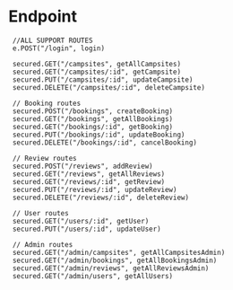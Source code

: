 # Endpoint

     //ALL SUPPORT ROUTES
     e.POST("/login", login)

     secured.GET("/campsites", getAllCampsites)
     secured.GET("/campsites/:id", getCampsite)
     secured.PUT("/campsites/:id", updateCampsite)
     secured.DELETE("/campsites/:id", deleteCampsite)

     // Booking routes
     secured.POST("/bookings", createBooking)
     secured.GET("/bookings", getAllBookings)
     secured.GET("/bookings/:id", getBooking)
     secured.PUT("/bookings/:id", updateBooking)
     secured.DELETE("/bookings/:id", cancelBooking)

     // Review routes
     secured.POST("/reviews", addReview)
     secured.GET("/reviews", getAllReviews)
     secured.GET("/reviews/:id", getReview)
     secured.PUT("/reviews/:id", updateReview)
     secured.DELETE("/reviews/:id", deleteReview)

     // User routes
     secured.GET("/users/:id", getUser)
     secured.PUT("/users/:id", updateUser)

     // Admin routes
     secured.GET("/admin/campsites", getAllCampsitesAdmin)
     secured.GET("/admin/bookings", getAllBookingsAdmin)
     secured.GET("/admin/reviews", getAllReviewsAdmin)
     secured.GET("/admin/users", getAllUsers)